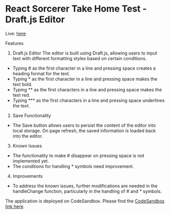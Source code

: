 # React Sorcerer Take Home Test - Draft.js Editor

Live: [here](https://portel-assingment.vercel.app/)

Features

1. Draft.js Editor
   The editor is built using Draft.js, allowing users to input text with different formatting styles based on certain conditions.

- Typing # as the first character in a line and pressing space creates a heading format for the text.
- Typing \* as the first character in a line and pressing space makes the text bold.
- Typing \*\* as the first characters in a line and pressing space makes the text red.
- Typing \*\*\* as the first characters in a line and pressing space underlines the text.

2.  Save Functionality

- The Save button allows users to persist the content of the editor into local storage. On page refresh, the saved information is loaded back into the editor.

3. Known Issues

- The functionality to make # disappear on pressing space is not implemented yet.
- The conditions for handling \* symbols need improvement.

4. Improvements

- To address the known issues, further modifications are needed in the handleChange function, particularly in the handling of # and \* symbols.

The application is deployed on CodeSandbox. Please find the [CodeSandbox link here](https://codesandbox.io/p/github/bhagatpratik07/portel-assingment/master?layout=%257B%2522sidebarPanel%2522%253A%2522EXPLORER%2522%252C%2522rootPanelGroup%2522%253A%257B%2522direction%2522%253A%2522horizontal%2522%252C%2522contentType%2522%253A%2522UNKNOWN%2522%252C%2522type%2522%253A%2522PANEL_GROUP%2522%252C%2522id%2522%253A%2522ROOT_LAYOUT%2522%252C%2522panels%2522%253A%255B%257B%2522type%2522%253A%2522PANEL_GROUP%2522%252C%2522contentType%2522%253A%2522UNKNOWN%2522%252C%2522direction%2522%253A%2522vertical%2522%252C%2522id%2522%253A%2522clqce6bcc0006356hjvf6nkqx%2522%252C%2522sizes%2522%253A%255B70%252C30%255D%252C%2522panels%2522%253A%255B%257B%2522type%2522%253A%2522PANEL_GROUP%2522%252C%2522contentType%2522%253A%2522EDITOR%2522%252C%2522direction%2522%253A%2522horizontal%2522%252C%2522id%2522%253A%2522EDITOR%2522%252C%2522panels%2522%253A%255B%257B%2522type%2522%253A%2522PANEL%2522%252C%2522contentType%2522%253A%2522EDITOR%2522%252C%2522id%2522%253A%2522clqce6bcc0002356hy0e7bfra%2522%257D%255D%257D%252C%257B%2522type%2522%253A%2522PANEL_GROUP%2522%252C%2522contentType%2522%253A%2522SHELLS%2522%252C%2522direction%2522%253A%2522horizontal%2522%252C%2522id%2522%253A%2522SHELLS%2522%252C%2522panels%2522%253A%255B%257B%2522type%2522%253A%2522PANEL%2522%252C%2522contentType%2522%253A%2522SHELLS%2522%252C%2522id%2522%253A%2522clqce6bcc0004356hcrdrm4ma%2522%257D%255D%252C%2522sizes%2522%253A%255B100%255D%257D%255D%257D%252C%257B%2522type%2522%253A%2522PANEL_GROUP%2522%252C%2522contentType%2522%253A%2522DEVTOOLS%2522%252C%2522direction%2522%253A%2522vertical%2522%252C%2522id%2522%253A%2522DEVTOOLS%2522%252C%2522panels%2522%253A%255B%257B%2522type%2522%253A%2522PANEL%2522%252C%2522contentType%2522%253A%2522DEVTOOLS%2522%252C%2522id%2522%253A%2522clqce6bcc0005356hpet54h9u%2522%257D%255D%252C%2522sizes%2522%253A%255B100%255D%257D%255D%252C%2522sizes%2522%253A%255B50%252C50%255D%257D%252C%2522tabbedPanels%2522%253A%257B%2522clqce6bcc0002356hy0e7bfra%2522%253A%257B%2522id%2522%253A%2522clqce6bcc0002356hy0e7bfra%2522%252C%2522tabs%2522%253A%255B%257B%2522id%2522%253A%2522clqce6bcb0001356ht9c6k36v%2522%252C%2522mode%2522%253A%2522permanent%2522%252C%2522type%2522%253A%2522FILE%2522%252C%2522filepath%2522%253A%2522%252FREADME.md%2522%252C%2522state%2522%253A%2522IDLE%2522%257D%255D%252C%2522activeTabId%2522%253A%2522clqce6bcb0001356ht9c6k36v%2522%257D%252C%2522clqce6bcc0005356hpet54h9u%2522%253A%257B%2522id%2522%253A%2522clqce6bcc0005356hpet54h9u%2522%252C%2522activeTabId%2522%253A%2522clqcen9wt00qj356hqrsr6fhx%2522%252C%2522tabs%2522%253A%255B%257B%2522type%2522%253A%2522TASK_PORT%2522%252C%2522taskId%2522%253A%2522dev%2522%252C%2522port%2522%253A5173%252C%2522id%2522%253A%2522clqcen9wt00qj356hqrsr6fhx%2522%252C%2522mode%2522%253A%2522permanent%2522%252C%2522path%2522%253A%2522%252F%2522%257D%255D%257D%252C%2522clqce6bcc0004356hcrdrm4ma%2522%253A%257B%2522id%2522%253A%2522clqce6bcc0004356hcrdrm4ma%2522%252C%2522activeTabId%2522%253A%2522clqce6eba0057356hrp0ifef2%2522%252C%2522tabs%2522%253A%255B%257B%2522id%2522%253A%2522clqce6bcc0003356h0ftxswtp%2522%252C%2522mode%2522%253A%2522permanent%2522%252C%2522type%2522%253A%2522TERMINAL%2522%252C%2522shellId%2522%253A%2522clqce6edj000ueeg65l0w0dhx%2522%257D%252C%257B%2522type%2522%253A%2522TASK_LOG%2522%252C%2522taskId%2522%253A%2522dev%2522%252C%2522id%2522%253A%2522clqce6eba0057356hrp0ifef2%2522%252C%2522mode%2522%253A%2522permanent%2522%257D%252C%257B%2522type%2522%253A%2522TASK_LOG%2522%252C%2522taskId%2522%253A%2522CSB_RUN_OUTSIDE_CONTAINER%253D1%2520devcontainer%2520templates%2520apply%2520--template-id%2520%255C%2522ghcr.io%252Fdevcontainers%252Ftemplates%252Fjavascript-node%255C%2522%2520--template-args%2520%27%257B%257D%27%2520--features%2520%27%255B%255D%27%2522%252C%2522id%2522%253A%2522clqcek4tn00a7356hw0kwltzt%2522%252C%2522mode%2522%253A%2522permanent%2522%257D%255D%257D%257D%252C%2522showDevtools%2522%253Atrue%252C%2522showShells%2522%253Atrue%252C%2522showSidebar%2522%253Atrue%252C%2522sidebarPanelSize%2522%253A15%257D).
